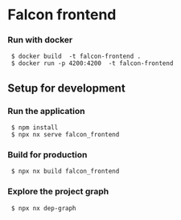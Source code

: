 # Falcon frontend

### Run with docker

```
 $ docker build  -t falcon-frontend .
 $ docker run -p 4200:4200  -t falcon-frontend
```

## Setup for development

### Run the application

```
 $ npm install
 $ npx nx serve falcon_frontend
```

### Build for production

```
 $ npx nx build falcon_frontend
```

### Explore the project graph

```
 $ npx nx dep-graph
```
